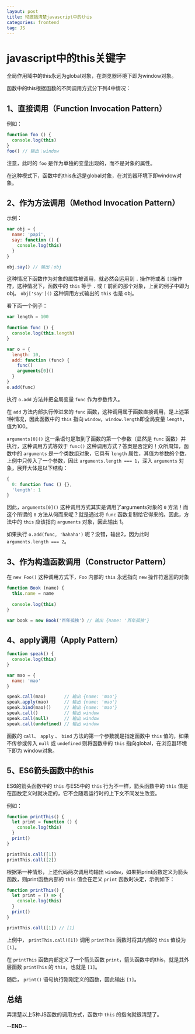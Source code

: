 ```yaml
---
layout: post
title: 彻底搞清楚javascript中的this
categories: frontend
tag: JS
---
```


# javascript中的this关键字

全局作用域中的this永远为global对象，在浏览器环境下即为window对象。

函数中的this根据函数的不同调用方式分下列4中情况：

## 1、直接调用（Function Invocation Pattern）

例如：

```javascript
function foo () {
  console.log(this)
}
foo() // 输出：window

```

注意，此时的 `foo` 是作为单独的变量出现的，而不是对象的属性。

在这种模式下，函数中的this永远是global对象，在浏览器环境下即window对象。

## 2、作为方法调用（Method Invocation Pattern）

示例：

```javascript
var obj = {
  name: 'papi',
  say: function () {
    console.log(this)
  }
}

obj.say() // 输出：obj
```

这种情况下函数作为对象的属性被调用，就必然会运用到 `.` 操作符或者 `[]`操作符，这种情况下，函数中的 `this` 等于 `.` 或 `[` 前面的那个对象，上面的例子中即为obj。 `obj['say']()` 这种调用方式输出的 `this` 也是 obj。

看下面一个例子：

```javascript
var length = 100
    
function func () {
  console.log(this.length)
}

var o = {
  length: 10,
  add: function (func) {
    func()
    arguments[0]()
  }
}
o.add(func)
```

执行 `o.add` 方法并把全局变量 `func` 作为参数传入。

在 `add` 方法内部执行传进来的 `func` 函数，这种调用属于函数直接调用，是上述第1种情况，因此函数中的 `this` 指向 `window`，`window.length`即全局变量 `length`，值为100。

`arguments[0]()` 这一条语句是取到了函数的第一个参数（显然是 `func` 函数）并执行，这种调用方式等效于 `func()` 这种调用方式？答案是否定的！众所周知，函数中的 `arguments` 是一个类数组对象，它具有 `length` 属性，其值为参数的个数，上例中只传入了一个参数，因此 `arguments.length === 1`，深入 `arguments` 对象，展开大体是以下结构：

```javascript
{
  0: function func () {},
  'length': 1
}
```

因此，`arguments[0]()` 这种调用方式其实是调用了arguments对象的 `0` 方法！而这个所谓的 `0` 方法从何而来呢？就是通过将 `func` 函数复制给它得来的。因此，方法中的 `this` 应该指向 `arguments` 对象，因此输出 1。

如果执行 `o.add(func, 'hahaha')` 呢？没错，输出2，因为此时 `arguments.length === 2`。

## 3、作为构造函数调用（Constructor Pattern）

在 `new Foo()` 这种调用方式下，`Foo` 内部的 `this` 永远指向 `new` 操作符返回的对象

```javascript
function Book (name) {
  this.name = name
  
  console.log(this)
}

var book = new Book('百年孤独') // 输出 {name: '百年孤独'}
```

## 4、apply调用（Apply Pattern）

```javascript
function speak() {
  console.log(this)
}

var mao = {
  name: 'mao'
}

speak.call(mao)       // 输出 {name: 'mao'}
speak.apply(mao)      // 输出 {name: 'mao'}
speak.bind(mao)()     // 输出 {name: 'mao'}
speak.call()          // 输出 window
speak.call(null)      // 输出 window
speak.call(undefined) // 输出 window
```

函数的 `call`、 `apply` 、 `bind` 方法的第一个参数就是指定函数中 `this` 值的，如果不传参或传入 `null` 或 `undefined` 则将函数中的 `this` 指向global，在浏览器环境下即为 window对象。

## 5、ES6箭头函数中的this

ES6的箭头函数中的 `this` 与ES5中的 `this` 行为不一样，箭头函数中的 `this` 值是在函数定义时就决定的，它不会随着运行时的上下文不同发生改变。

例如：

```javascript
function printThis() {
  let print = function () {
    console.log(this)
  }
  print()
}

printThis.call([1])
printThis.call([2])

```
根据第一种情形，上述代码两次调用均输出 `window`，如果把print函数定义为箭头函数，则print函数内部的 `this` 值会在定义 `print` 函数时决定，示例如下：

```javascript
function printThis() {
  let print = () => {
    console.log(this)
  }
  print()
}

printThis.call([1]) // [1]

```

上例中， `printThis.call([1])` 调用 `printThis` 函数时将其内部的 `this` 值设为 `[1]`。

在 `printThis` 函数内部定义了一个箭头函数 `print`，箭头函数中的this，就是其外层函数 `printThis` 的 `this`，也就是 `[1]`。

随后， `print()` 语句执行刚刚定义的函数，因此输出 `[1]`。

## 总结

弄清楚以上5种JS函数的调用方式，函数中 `this` 的指向就很清楚了。

**--END--**